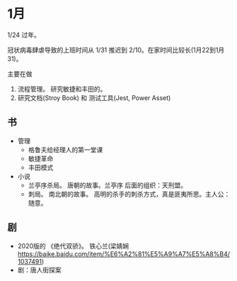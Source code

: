 # 1月
1/24 过年。

冠状病毒肆虐导致的上班时间从 1/31 推迟到 2/10。在家时间比较长(1月22到1月31)。

主要在做 
1. 流程管理。 研究敏捷和丰田的。
1. 研究文档(Stroy Book) 和 测试工具(Jest, Power Asset)

## 书
* 管理
  * 格鲁夫给经理人的第一堂课
  * 敏捷革命
  * 丰田模式
* 小说
  * 兰亭序杀局。 唐朝的故事。兰亭序 后面的组织：天刑盟。
  * 刺局。 南北朝的故事。 高明的杀手的刺杀方式，真是匪夷所思。主人公： 随意。

## 剧
* 2020版的 《绝代双骄》。 铁心兰(梁婧娴 https://baike.baidu.com/item/%E6%A2%81%E5%A9%A7%E5%A8%B4/1037491)
* 剧：唐人街探案